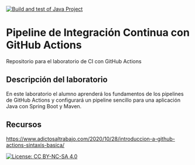 [![Build and test of Java Project](https://github.com/ETSISI-EMS/ems2023_lab_1_3_ci_github_actions-atychkivskyy/actions/workflows/main.yml/badge.svg)](https://github.com/ETSISI-EMS/ems2023_lab_1_3_ci_github_actions-atychkivskyy/actions/workflows/main.yml)

# Pipeline de Integración Continua con GitHub Actions

Repositorio para el laboratorio de CI con GitHub Actions

## Descripción del laboratorio

En este laboratorio el alumno aprenderá los fundamentos de los pipelines de GitHub Actions y configurará un pipeline
sencillo para una aplicación Java con Spring Boot y Maven. 

## Recursos
https://www.adictosaltrabajo.com/2020/10/28/introduccion-a-github-actions-sintaxis-basica/

[![License: CC BY-NC-SA 4.0](https://img.shields.io/badge/License-CC_BY--NC--SA_4.0-lightgrey.svg)](https://creativecommons.org/licenses/by-nc-sa/4.0/)
